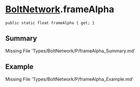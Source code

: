 # [BoltNetwork](Types/BoltNetwork.md).frameAlpha
`public static float frameAlpha { get; }`
## Summary
Missing File 'Types/BoltNetwork/P/frameAlpha_Summary.md'
## Example
Missing File 'Types/BoltNetwork/P/frameAlpha_Example.md'
